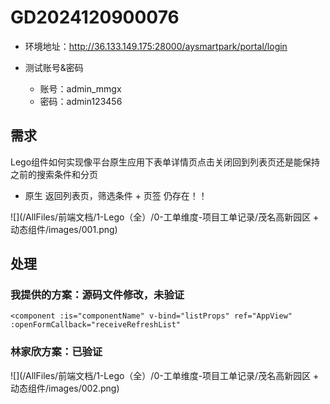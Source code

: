 # GD2024120900076

* 环境地址：http://36.133.149.175:28000/aysmartpark/portal/login

* 测试账号&密码
    * 账号：admin_mmgx 
    * 密码：admin123456



## 需求

Lego组件如何实现像平台原生应用下表单详情页点击关闭回到列表页还是能保持之前的搜索条件和分页



* 原生 返回列表页，筛选条件 + 页签 仍存在！！

![](/AllFiles/前端文档/1-Lego（全）/0-工单维度-项目工单记录/茂名高新园区 + 动态组件/images/001.png)





## 处理

### 我提供的方案：源码文件修改，未验证

```vue
<component :is="componentName" v-bind="listProps" ref="AppView" :openFormCallback="receiveRefreshList"
```



### 林家欣方案：已验证

![](/AllFiles/前端文档/1-Lego（全）/0-工单维度-项目工单记录/茂名高新园区 + 动态组件/images/002.png)






